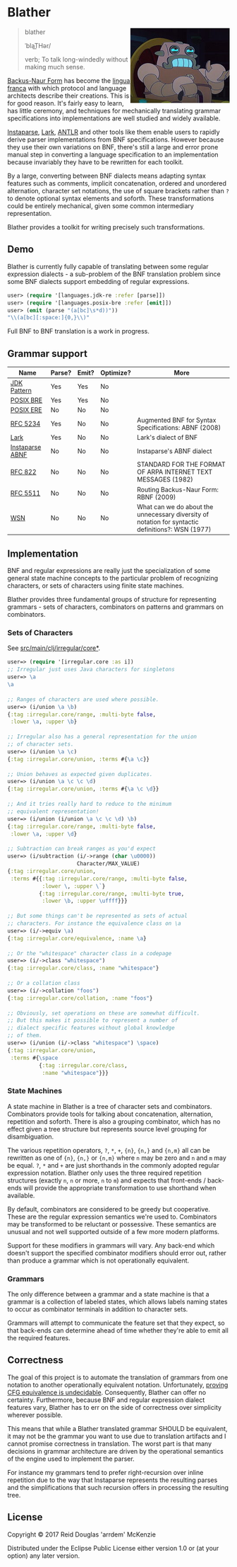 # Blather

<img align="right" src="https://github.com/arrdem/blather/raw/master/etc/blatherbot.jpg"/>

> blather
>
> ˈblaT͟Hər/
>
> verb; To talk long-windedly without making much sense.

[Backus-Naur Form](https://en.wikipedia.org/wiki/Backus%E2%80%93Naur_form) has become the [lingua
franca](https://en.wikipedia.org/wiki/Lingua_franca) with which protocol and language architects
describe their creations. This is for good reason. It's fairly easy to learn, has little ceremony,
and techniques for mechanically translating grammar specifications into implementations are well
studied and widely available.

[Instaparse](https://github.com/Engelberg/instaparse), [Lark](https://github.com/erezsh/lark),
[ANTLR](https://github.com/antlr/antlr4) and other tools like them enable users to rapidly derive
parser implementations from BNF specifications. However because they use their own variations on
BNF, there's still a large and error prone manual step in converting a language specification to an
implementation because invariably they have to be rewritten for each toolkit.

By a large, converting between BNF dialects means adapting syntax features such as comments,
implicit concatenation, ordered and unordered alternation, character set notations, the use of
square brackets rather than `?` to denote optional syntax elements and soforth. These
transformations could be entirely mechanical, given some common intermediary representation.

Blather provides a toolkit for writing precisely such transformations.

## Demo

Blather is currently fully capable of translating between some regular expression dialects - a
sub-problem of the BNF translation problem since some BNF dialects support embedding of regular
expressions.

```clj
user> (require '[languages.jdk-re :refer [parse]])
user> (require '[languages.posix-bre :refer [emit]])
user> (emit (parse "(a[bc]\s*d))"))
"\\(a[bc][:space:]{0,}\\)"
```

Full BNF to BNF translation is a work in progress.

## Grammar support

| Name | Parse? | Emit? | Optimize? | More |
|------|--------|-------|-----------|------|
| [JDK Pattern](https://docs.oracle.com/javase/7/docs/api/java/util/regex/Pattern.html) | Yes | Yes | No | |
| [POSIX BRE](http://pubs.opengroup.org/onlinepubs/009695399/basedefs/xbd_chap09.html) | Yes | Yes | No | |
| [POSIX ERE](http://pubs.opengroup.org/onlinepubs/009695399/basedefs/xbd_chap09.html) | No | No | No | |
| [RFC 5234](https://tools.ietf.org/html/rfc5234) | Yes | No | No | Augmented BNF for Syntax Specifications: ABNF (2008) |
| [Lark](https://github.com/erezsh/lark/blob/master/docs/reference.md) | Yes | No | No | Lark's dialect of BNF |
| [Instaparse ABNF](https://github.com/Engelberg/instaparse/blob/master/src/instaparse/abnf.cljc) | No | No | No | Instaparse's ABNF dialect |
| [RFC 822](https://tools.ietf.org/html/rfc822) | No | No | No | STANDARD FOR THE FORMAT OF ARPA INTERNET TEXT MESSAGES (1982) |
| [RFC 5511](https://tools.ietf.org/html/rfc5511) | No | No | No | Routing Backus-Naur Form: RBNF (2009) |
| [WSN](https://dl.acm.org/citation.cfm?doid=359863.359883) | No | No | No | What can we do about the unnecessary diversity of notation for syntactic definitions?: WSN (1977) |

## Implementation

BNF and regular expressions are really just the specialization of some general state machine
concepts to the particular problem of recognizing characters, or sets of characters using finite
state machines.

Blather provides three fundamental groups of structure for representing grammars - sets of
characters, combinators on patterns and grammars on combinators.

### Sets of Characters

See [src/main/clj/irregular/core*](src/main/clj/irregular).

```clj
user=> (require '[irregular.core :as i])
;; Irregular just uses Java characters for singletons
user=> \a
\a

;; Ranges of characters are used where possible.
user=> (i/union \a \b)
{:tag :irregular.core/range, :multi-byte false,
 :lower \a, :upper \b}

;; Irregular also has a general representation for the union
;; of character sets.
user=> (i/union \a \c)
{:tag :irregular.core/union, :terms #{\a \c}}

;; Union behaves as expected given duplicates.
user=> (i/union \a \c \c \d)
{:tag :irregular.core/union, :terms #{\a \c \d}}

;; And it tries really hard to reduce to the minimum
;; equivalent representation!
user=> (i/union (i/union \a \c \c \d) \b)
{:tag :irregular.core/range, :multi-byte false,
 :lower \a, :upper \d}

;; Subtraction can break ranges as you'd expect
user=> (i/subtraction (i/->range (char \u0000))
                      Character/MAX_VALUE)
{:tag :irregular.core/union,
 :terms #{{:tag :irregular.core/range, :multi-byte false,
           :lower \ , :upper \`}
          {:tag :irregular.core/range, :multi-byte true,
           :lower \b, :upper \uffff}}}

;; But some things can't be represented as sets of actual
;; characters. For instance the equivalence class on \a
user=> (i/->equiv \a)
{:tag :irregular.core/equivalence, :name \a}

;; Or the "whitespace" character class in a codepage
user=> (i/->class "whitespace")
{:tag :irregular.core/class, :name "whitespace"}

;; Or a collation class
user=> (i/->collation "foos")
{:tag :irregular.core/collation, :name "foos"}

;; Obviously, set operations on these are somewhat difficult.
;; But this makes it possible to represent a number of
;; dialect specific features without global knowledge
;; of them.
user=> (i/union (i/->class "whitespace") \space)
{:tag :irregular.core/union,
 :terms #{\space
          {:tag :irregular.core/class,
           :name "whitespace"}}}
```

### State Machines

A state machine in Blather is a tree of character sets and combinators. Combinators provide tools
for talking about concatenation, alternation, repetition and soforth. There is also a grouping
combinator, which has no effect given a tree structure but represents source level grouping for
disambiguation.

The various repetition operators, `?`, `*`, `+`, `{n}`, `{n,}` and `{n,m}` all can be rewritten as
one of `{n}`, `{n,}` or `{n,m}` where `n` may be zero and `n` and `m` may be equal. `?`, `*` and `+`
are just shorthands in the commonly adopted regular expression notation. Blather only uses the three
required repetition structures (exactly `n`, `n` or more, `n` to `m`) and expects that front-ends /
back-ends will provide the appropriate transformation to use shorthand when available.

By default, combinators are considered to be greedy but cooperative. These are the regular
expression semantics we're used to. Combinators may be transformed to be reluctant or
possessive. These semantics are unusual and not well supported outside of a few more modern
platforms.

Support for these modifiers in grammars will vary. Any back-end which doesn't support the specified
combinator modifiers should error out, rather than produce a grammar which is not operationally
equivalent.

### Grammars

The only difference between a grammar and a state machine is that a grammar is a collection of
labeled states, which allows labels naming states to occur as combinator terminals in addition to
character sets.

Grammars will attempt to communicate the feature set that they expect, so that back-ends can
determine ahead of time whether they're able to emit all the required features.

## Correctness

The goal of this project is to automate the translation of grammars from one notation to another
operationally equivalent notation. Unfortunately, [proving CFG equivalence is
undecidable](https://en.wikipedia.org/wiki/Context-free_grammar#Undecidable_problems). Consequently,
Blather can offer no certainty. Furthermore, because BNF and regular expression dialect features
vary, Blather has to err on the side of correctness over simplicity wherever possible.

This means that while a Blather translated grammar SHOULD be equivalent, it may not be the grammar
you want to use due to translation artifacts and I cannot promise correctness in translation. The
worst part is that many decisions in grammar architecture are driven by the operational semantics of
the engine used to implement the parser.

For instance my grammars tend to prefer right-recursion over inline repetition due to the way that
Instaparse represents the resulting parses and the simplifications that such recursion offers in
processing the resulting tree.

## License

Copyright © 2017 Reid Douglas 'arrdem' McKenzie

Distributed under the Eclipse Public License either version 1.0 or (at
your option) any later version.
